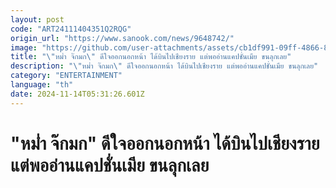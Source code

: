 ```yaml
---
layout: post
code: "ART24111404351Q2RQG"
origin_url: "https://www.sanook.com/news/9648742/"
image: "https://github.com/user-attachments/assets/cb1df991-09ff-4866-8ea2-fa41f92b89fd"
title: "\"หม่ำ จ๊กมก\" ดีใจออกนอกหน้า ได้บินไปเชียงราย แต่พออ่านแคปชั่นเมีย ขนลุกเลย"
description: "\"หม่ำ จ๊กมก\" ดีใจออกนอกหน้า ได้บินไปเชียงราย แต่พออ่านแคปชั่นเมีย ขนลุกเลย"
category: "ENTERTAINMENT"
language: "th"
date: 2024-11-14T05:31:26.601Z
---
```


# "หม่ำ จ๊กมก" ดีใจออกนอกหน้า ได้บินไปเชียงราย แต่พออ่านแคปชั่นเมีย ขนลุกเลย